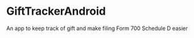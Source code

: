 GiftTrackerAndroid
==================

An app to keep track of gift and make filing Form 700 Schedule D easier
